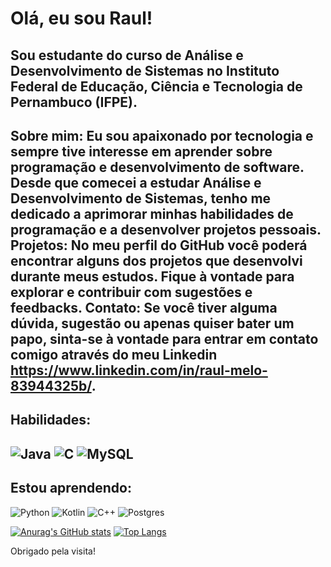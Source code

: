 # Olá, eu sou Raul!
## Sou estudante do curso de Análise e Desenvolvimento de Sistemas no Instituto Federal de Educação, Ciência e Tecnologia de Pernambuco (IFPE).
Sobre mim:
Eu sou apaixonado por tecnologia e sempre tive interesse em aprender sobre programação e desenvolvimento de software. Desde que comecei a estudar Análise e Desenvolvimento de Sistemas, tenho me dedicado a aprimorar minhas habilidades de programação e a desenvolver projetos pessoais.
Projetos:
No meu perfil do GitHub você poderá encontrar alguns dos projetos que desenvolvi durante meus estudos. Fique à vontade para explorar e contribuir com sugestões e feedbacks.
Contato:
Se você tiver alguma dúvida, sugestão ou apenas quiser bater um papo, sinta-se à vontade para entrar em contato comigo através do meu Linkedin  https://www.linkedin.com/in/raul-melo-83944325b/.
----------------------------------------------------------------------------------
## Habilidades:
![Java](https://img.shields.io/badge/java-%23ED8B00.svg?style=for-the-badge&logo=java&logoColor=white)
![C](https://img.shields.io/badge/c-%2300599C.svg?style=for-the-badge&logo=c&logoColor=white)
![MySQL](https://img.shields.io/badge/mysql-%2300f.svg?style=for-the-badge&logo=mysql&logoColor=white)
----------------------------------------------------------------------------------
## Estou aprendendo:
![Python](https://img.shields.io/badge/python-3670A0?style=for-the-badge&logo=python&logoColor=ffdd54)
![Kotlin](https://img.shields.io/badge/kotlin-%237F52FF.svg?style=for-the-badge&logo=kotlin&logoColor=white)
![C++](https://img.shields.io/badge/c++-%2300599C.svg?style=for-the-badge&logo=c%2B%2B&logoColor=white)
![Postgres](https://img.shields.io/badge/postgres-%23316192.svg?style=for-the-badge&logo=postgresql&logoColor=white)

[![Anurag's GitHub stats](https://github-readme-stats.vercel.app/api?username=MaedreV)](https://github.com/MaedreV/github-readme-stats)
[![Top Langs](https://github-readme-stats.vercel.app/api/top-langs/?username=MaedreV&exclude_repo=BestGames)](https://github.com/anuraghazra/github-readme-stats)




Obrigado pela visita!



